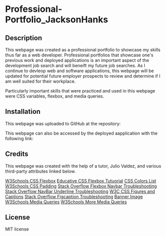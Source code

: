 # Professional-Portfolio_JacksonHanks
## Description
This webpage was created as a professional portfolio to showcase my skills thus far as a web developer.  Professional portfolios that showcase one's previous work and deployed applications is an important aspect of the development job search and will beneift my future job searches.  As I continue to devleop web and software applications, this webpage will be updated for potential future employer prospects to review and determine if I am well suited for their workplace.

Particularly important skills that were practiced and used in this webpage were CSS variables, flexbox, and media queries.  

## Installation
This webpage was uploaded to GitHub at the repository: 

This webpage can also be accessed by the deployed aapplication with the following link:

## Credits
This webpage was created with the help of a tutor, Julio Valdez, and various third-party attributes linked below.

[W3Schools CSS Flexbox](https://www.w3schools.com/csS/css3_flexbox.asp)
[Educative CSS Flexbox Tutuorial](https://www.educative.io/blog/css-flexbox)
[CSS Colors List](https://www.quackit.com/css/color/charts/css_color_names_chart.cfm#:~:text=CSS%20Named%20Colors%20%20%20%20Color%20Name,%20%20250%2C128%2C114%20%2052%20more%20rows%20)
[W3Schools CSS Padding](https://www.w3schools.com/css/css_padding.asp)
[Stack Overflow Flexbox Navbar Troubleshooting](https://stackoverflow.com/questions/74510482/flexbox-wont-work-horizontal-navigation-bar)
[Stack Overflow NavBar Underline Troubleshooting](https://stackoverflow.com/questions/48157165/link-underline-wont-remove-on-navigation-bar)
[W3C CSS Figures and Captions](https://www.w3.org/Style/Examples/007/figures.en.html)
[Stack Overflow Figcaption Troubleshooting](https://stackoverflow.com/questions/35019577/overlay-figcaption-on-img)
[Banner Image](https://www.bing.com/images/search?view=detailV2&ccid=yX%2Bk0WiX&id=2FAC9C536C49FA73D070997D24C9058893499AFC&thid=OIP.yX-k0WiXJUHSa-Esc-jPaAHaDt&mediaurl=https%3A%2F%2Fi.pinimg.com%2F736x%2Fcd%2Fea%2Ffb%2Fcdeafb46f2744107e405d4d45659500c.jpg&cdnurl=https%3A%2F%2Fth.bing.com%2Fth%2Fid%2FR.c97fa4d168972541d26be12c73e8cf68%3Frik%3D%252fJpJk4gFySR9mQ%26pid%3DImgRaw%26r%3D0&exph=368&expw=736&q=grand+tetons+banner+picture+drawing&simid=608001313423768282&form=IRPRST&ck=9ADFC47D19858440AA931CCE79CAD63C&selectedindex=80&ajaxhist=0&ajaxserp=0&vt=0&sim=11)
[W3Schools Media Queries](https://www.w3schools.com/csS/css3_mediaqueries.asp)
[W3Schools More Media Queries](https://www.w3schools.blog/css-media-queries)

## License
MIT license